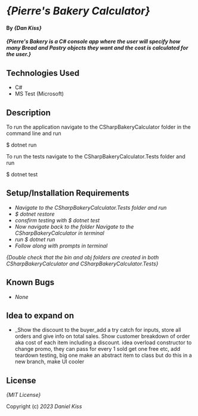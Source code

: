# _{Pierre's Bakery Calculator}_

#### By _**{Dan Kiss}**_

#### _{Pierre's Bakery is a C# console app where the user will specify how many Bread and Pastry objects they want and the cost is calculated for the user.}_

## Technologies Used

* C#
* MS Test (Microsoft)

## Description

To run the application navigate to the CSharpBakeryCalculator folder in the command line and run 

$ dotnet run

To run the tests navigate to the CSharpBakeryCalculator.Tests folder and run

 $ dotnet test

## Setup/Installation Requirements

* _Navigate to the CSharpBakeryCalculator.Tests folder and run_
* _$ dotnet restore_
* _consfirm testing with $ dotnet test_
* _Now navigate back to the folder Navigate to the CSharpBakeryCalculator in terminal_
* _run $ dotnet run_
* _Follow along with prompts in terminal_

_{Double check that the bin and obj folders are created in both CSharpBakeryCalculator and CSharpBakeryCalculator.Tests}_

## Known Bugs

* _None_

## Idea to expand on

* _Show the discount to the buyer_add a try catch for inputs, store all orders and give info on total sales. Show customer breakdown of order aka cost of each item including a discount. idea overload constructor to change promo, they can pass for every 1 sold get one free etc, add teardown testing, big one make an abstract item to class but do this in a new branch, make UI cooler

## License

_{MIT License}_

Copyright (c) _2023_ _Daniel Kiss_